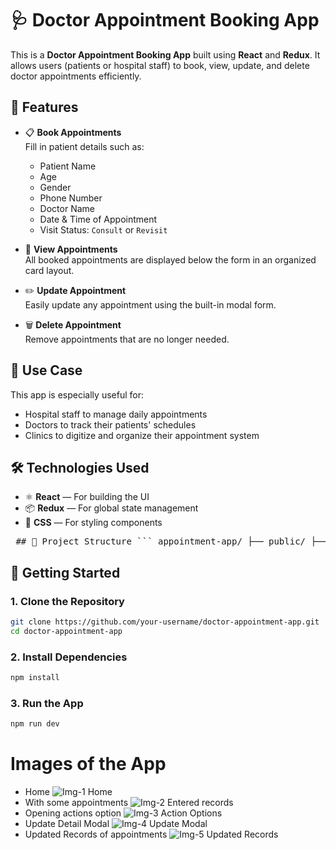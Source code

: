 # 🩺 Doctor Appointment Booking App

This is a **Doctor Appointment Booking App** built using **React** and **Redux**. It allows users (patients or hospital staff) to book, view, update, and delete doctor appointments efficiently.

## 📌 Features

- 📋 **Book Appointments**  
  Fill in patient details such as:
  - Patient Name  
  - Age  
  - Gender  
  - Phone Number  
  - Doctor Name  
  - Date & Time of Appointment  
  - Visit Status: `Consult` or `Revisit`

- 📇 **View Appointments**  
  All booked appointments are displayed below the form in an organized card layout.

- ✏️ **Update Appointment**  
  Easily update any appointment using the built-in modal form.

- 🗑️ **Delete Appointment**  
  Remove appointments that are no longer needed.

## 🏥 Use Case

This app is especially useful for:
- Hospital staff to manage daily appointments
- Doctors to track their patients' schedules
- Clinics to digitize and organize their appointment system

## 🛠️ Technologies Used

- ⚛️ **React** — For building the UI
- 📦 **Redux** — For global state management
- 🎨 **CSS** — For styling components


<pre lang="markdown"> ## 📁 Project Structure ``` appointment-app/ ├── public/ ├── src/ │ ├── components/ │ │ ├── AppointmentForm.jsx │ │ └── AppointmentList.jsx │ ├── redux/ │ │ ├── store.js │ │ └── userSlice.js │ ├── App.js │ ├── App.css │ └── index.js ├── package.json └── README.md ``` </pre>

## 🚀 Getting Started

### 1. Clone the Repository

```bash
git clone https://github.com/your-username/doctor-appointment-app.git
cd doctor-appointment-app
```
### 2. Install Dependencies
```bash
npm install
```
### 3. Run the App
```bash
npm run dev
```

# Images of the App
- Home
![Img-1 Home](https://github.com/user-attachments/assets/d38492c3-aeee-44fa-b938-7aa1e88f8a38)
- With some appointments
![Img-2 Entered records](https://github.com/user-attachments/assets/3143fff8-d147-42e3-9d1d-7ed0d965a273)
- Opening actions option
![Img-3 Action Options](https://github.com/user-attachments/assets/a07e2844-8d6d-49c9-b681-b545a68db19a)
- Update Detail Modal
![Img-4 Update Modal](https://github.com/user-attachments/assets/92dff2c1-bc7e-407e-9e84-f42d9e39df47)
- Updated Records of appointments
![Img-5 Updated Records](https://github.com/user-attachments/assets/1a7f5b42-b262-46f7-9776-b8334edb7923)
